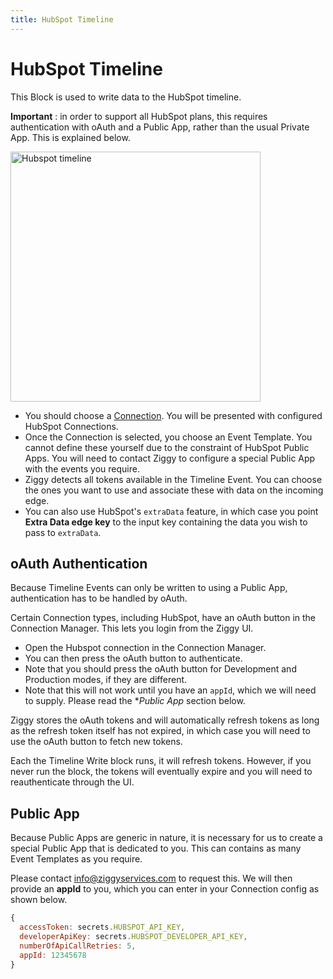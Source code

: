 ```yaml
---
title: HubSpot Timeline
---
```


# HubSpot Timeline

This Block is used to write data to the HubSpot timeline.

**Important** : in order to support all HubSpot plans, this requires authentication with oAuth and a Public App, rather
than the usual Private App. This is explained below.

<img src="/img/flows/blocks/hubspot/hubspot-timeline-write.png" alt="Hubspot timeline" width="400" />

- You should choose a [Connection](/user-guide/connections/Connections). You will be presented with configured HubSpot Connections.
- Once the Connection is selected, you choose an Event Template. You cannot define these yourself 
due to the constraint of HubSpot Public Apps. You will need to contact Ziggy to configure a special Public App with 
the events you require.
- Ziggy detects all tokens available in the Timeline Event. You can choose the ones you want to use and 
associate these with data on the incoming edge.
- You can also use HubSpot's `extraData` feature, in which case you point **Extra Data edge key**  to the 
input key containing the data you wish to pass to `extraData`.

## oAuth Authentication
Because Timeline Events can only be written to using a Public App, authentication has to be handled by oAuth.

Certain Connection types, including HubSpot, have an oAuth button in the Connection Manager. 
This lets you login from the Ziggy UI.

- Open the Hubspot connection in the Connection Manager. 
- You can then press the oAuth button to authenticate.
- Note that you should press the oAuth button for Development and Production modes, if they are different.
- Note that this will not work until you have an `appId`, which we will need to supply. Please read the
**Public App* section below.

Ziggy stores the oAuth tokens and will automatically refresh tokens as long as the refresh token itself has not expired, 
in which case you will need to use the oAuth button to fetch new tokens.

Each the Timeline Write block runs, it will refresh tokens. However, if you never run the block, the tokens will 
eventually expire and you will need to reauthenticate through the UI.

## Public App
Because Public Apps are generic in nature, it is necessary for us to create a special Public App that is 
dedicated to you. This can contains as many Event Templates as you require.

Please contact info@ziggyservices.com to request this. We will then provide an **appId** to you, which you can 
enter in your Connection config as shown below.

```JavaScript
{
  accessToken: secrets.HUBSPOT_API_KEY,
  developerApiKey: secrets.HUBSPOT_DEVELOPER_API_KEY,
  numberOfApiCallRetries: 5,
  appId: 12345678
}
```
